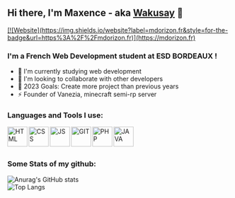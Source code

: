 [website]: https://mdorizon.fr 

## Hi there, I'm Maxence - aka [Wakusay][website] 👋 

<a href="https://mdorizon.fr" target="_blank">
[![Website](https://img.shields.io/website?label=mdorizon.fr&style=for-the-badge&url=https%3A%2F%2Fmdorizon.fr)](https://mdorizon.fr)  
</a>
<br>

### I'm a French Web Development student at ESD BORDEAUX !

- 🌱 I'm currently studying web development
- 👯 I'm looking to collaborate with other developers
- 🥅 2023 Goals: Create more project than previous years
- ⚡ Founder of Vanezia, minecraft semi-rp server

### Languages and Tools I use:

<img align="left" alt="HTML" width="45px" src="https://github.com/mdorizon/mdorizon/blob/main/imgs/html-5.png?raw=true" />
<img align="left" alt="CSS" width="45px" src="https://github.com/mdorizon/mdorizon/blob/main/imgs/css-3.png?raw=true" />
<img align="left" alt="JS" width="45px" src="https://github.com/mdorizon/mdorizon/blob/main/imgs/js.png?raw=true" />
<img align="left" alt="GIT" width="45px" src="https://github.com/mdorizon/mdorizon/blob/main/imgs/git.png?raw=true" />
<img align="left" alt="PHP" width="45px" src="https://github.com/mdorizon/mdorizon/blob/main/imgs/php.png?raw=true" />
<img align="left" alt="JAVA" width="45px" src="https://github.com/mdorizon/mdorizon/blob/main/imgs/java.png?raw=true" />
  
<br><br><br>

### Some Stats of my github:


![Anurag's GitHub stats](https://github-readme-stats.vercel.app/api?username=mdorizon&show_icons=true&theme=radical&count_private=true)
<br>
![Top Langs](https://github-readme-stats.vercel.app/api/top-langs/?username=mdorizon&layout=compact&theme=radical&count_private=true)
